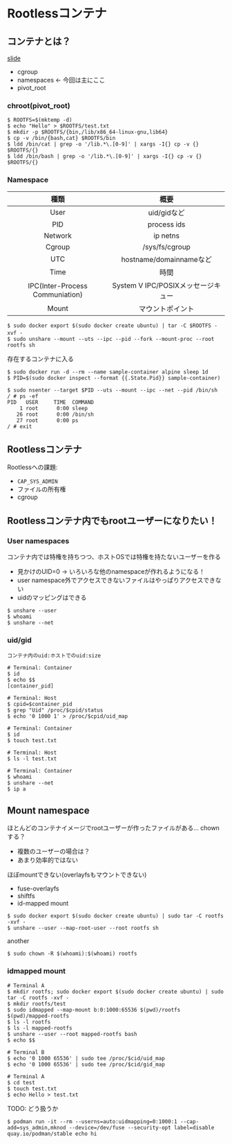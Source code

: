 # Rootlessコンテナ

## コンテナとは？

[slide](https://speakerdeck.com/utam0k/are-kontenatutehe-datuke-karasheng-mareta-rust-deshu-kareta-kontenarantaimu-youkifalsehua-at-odc2021?slide=10)

- cgroup
- namespaces <- 今回は主にここ
- pivot_root

### chroot(pivot_root)

```console
$ ROOTFS=$(mktemp -d)
$ echo "Hello" > $ROOTFS/test.txt
$ mkdir -p $ROOTFS/{bin,/lib/x86_64-linux-gnu,lib64}
$ cp -v /bin/{bash,cat} $ROOTFS/bin
$ ldd /bin/cat | grep -o '/lib.*\.[0-9]' | xargs -I{} cp -v {} $ROOTFS/{} 
$ ldd /bin/bash | grep -o '/lib.*\.[0-9]' | xargs -I{} cp -v {} $ROOTFS/{}
```

### Namespace

| 種類                               | 概要                               | 
| :--------------------------------: | :--------------------------------: | 
| User                               | uid/gidなど                        | 
| PID                                | process ids                        |
| Network                            | ip netns                           | 
| Cgroup                             | /sys/fs/cgroup                     | 
| UTC                                | hostname/domainnameなど            | 
| Time                               | 時間                               | 
| IPC(Inter-Process Communiation)    | System V IPC/POSIXメッセージキュー | 
| Mount                              | マウントポイント                   | 

```console
$ sudo docker export $(sudo docker create ubuntu) | tar -C $ROOTFS -xvf -　
$ sudo unshare --mount --uts --ipc --pid --fork --mount-proc --root rootfs sh
```


存在するコンテナに入る
```console
$ sudo docker run -d --rm --name sample-container alpine sleep 1d
$ PID=$(sudo docker inspect --format {{.State.Pid}} sample-container)
```

```console
$ sudo nsenter --target $PID --uts --mount --ipc --net --pid /bin/sh
/ # ps -ef
PID   USER     TIME  COMMAND
    1 root      0:00 sleep
   26 root      0:00 /bin/sh
   27 root      0:00 ps
/ # exit
```

## Rootlessコンテナ

Rootlessへの課題:
- `CAP_SYS_ADMIN`
- ファイルの所有権
- cgroup


## Rootlessコンテナ内でもrootユーザーになりたい！

###  User namespaces

コンテナ内では特権を持ちつつ、ホストOSでは特権を持たないユーザーを作る

- 見かけのUID=0 → いろいろな他のnamespaceが作れるようになる！ 
- user namespace外でアクセスできないファイルはやっぱりアクセスできない
- uidのマッピングはできる

```console
$ unshare --user
$ whoami
$ unshare --net
```

### uid/gid

`コンテナ内のuid:ホストでのuid:size`

```console
# Terminal: Container
$ id
$ echo $$
[container_pid]

# Terminal: Host
$ cpid=$container_pid
$ grep "Uid" /proc/$cpid/status
$ echo '0 1000 1' > /proc/$cpid/uid_map

# Terminal: Container
$ id
$ touch test.txt

# Terminal: Host
$ ls -l test.txt

# Terminal: Container
$ whoami
$ unshare --net
$ ip a
```

## Mount namespace

ほとんどのコンテナイメージでrootユーザーが作ったファイルがある...
chownする？
- 複数のユーザーの場合は？
- あまり効率的ではない

ほぼmountできない(overlayfsもマウントできない)

- fuse-overlayfs
- shiftfs
- id-mapped mount

```console
$ sudo docker export $(sudo docker create ubuntu) | sudo tar -C rootfs -xvf -
$ unshare --user --map-root-user --root rootfs sh
```

another
```console
$ sudo chown -R $(whoami):$(whoami) rootfs
```

### idmapped mount

```console
# Terminal A
$ mkdir rootfs; sudo docker export $(sudo docker create ubuntu) | sudo tar -C rootfs -xvf -
$ mkdir rootfs/test
$ sudo idmapped --map-mount b:0:1000:65536 $(pwd)/rootfs $(pwd)/mapped-rootfs
$ ls -l rootfs
$ ls -l mapped-rootfs
$ unshare --user --root mapped-rootfs bash
$ echo $$

# Terminal B
$ echo '0 1000 65536' | sudo tee /proc/$cid/uid_map
$ echo '0 1000 65536' | sudo tee /proc/$cid/gid_map

# Terminal A
$ cd test
$ touch test.txt
$ echo Hello > test.txt
```

TODO: どう扱うか
```console
$ podman run -it --rm --userns=auto:uidmapping=0:1000:1 --cap-add=sys_admin,mknod --device=/dev/fuse --security-opt label=disable quay.io/podman/stable echo hi
```
